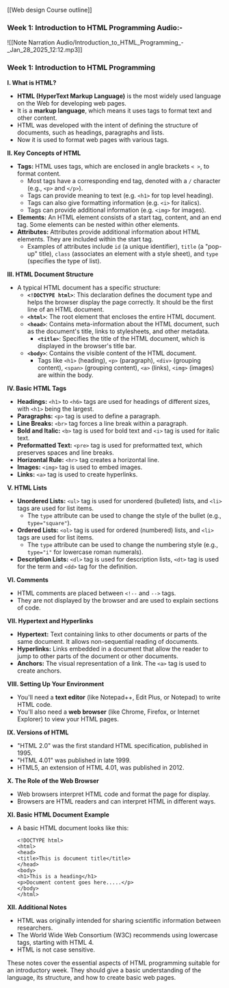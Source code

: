 [[Web design Course outline]]
### Week 1: Introduction to HTML Programming Audio:- 
![[Note Narration Audio/Introduction_to_HTML_Programming_-_Jan_28_2025_12:12.mp3]]

### Week 1: Introduction to HTML Programming

**I. What is HTML?**

- **HTML (HyperText Markup Language)** is the most widely used language on the Web for developing web pages.
- It is a **markup language**, which means it uses tags to format text and other content.
- HTML was developed with the intent of defining the structure of documents, such as headings, paragraphs and lists.
- Now it is used to format web pages with various tags.

**II. Key Concepts of HTML**

- **Tags:** HTML uses tags, which are enclosed in angle brackets `< >`, to format content.
    - Most tags have a corresponding end tag, denoted with a `/` character (e.g., `<p>` and `</p>`).
    - Tags can provide meaning to text (e.g. `<h1>` for top level heading).
    - Tags can also give formatting information (e.g. `<i>` for italics).
    - Tags can provide additional information (e.g. `<img>` for images).
- **Elements:** An HTML element consists of a start tag, content, and an end tag. Some elements can be nested within other elements.
- **Attributes:** Attributes provide additional information about HTML elements. They are included within the start tag.
    - Examples of attributes include `id` (a unique identifier), `title` (a "pop-up" title), `class` (associates an element with a style sheet), and `type` (specifies the type of list).

**III. HTML Document Structure**

- A typical HTML document has a specific structure:
    - **`<!DOCTYPE html>`**: This declaration defines the document type and helps the browser display the page correctly. It should be the first line of an HTML document.
    - **`<html>`**: The root element that encloses the entire HTML document.
    - **`<head>`**: Contains meta-information about the HTML document, such as the document's title, links to stylesheets, and other metadata.
        - **`<title>`**: Specifies the title of the HTML document, which is displayed in the browser's title bar.
    - **`<body>`**: Contains the visible content of the HTML document.
        - Tags like `<h1>` (heading), `<p>` (paragraph), `<div>` (grouping content), `<span>` (grouping content), `<a>` (links), `<img>` (images) are within the body.

**IV. Basic HTML Tags**

- **Headings:** `<h1>` to `<h6>` tags are used for headings of different sizes, with `<h1>` being the largest.
- **Paragraphs:** `<p>` tag is used to define a paragraph.
- **Line Breaks:** `<br>` tag forces a line break within a paragraph.
- **Bold and Italic:** `<b>` tag is used for bold text and `<i>` tag is used for italic text.
- **Preformatted Text:** `<pre>` tag is used for preformatted text, which preserves spaces and line breaks.
- **Horizontal Rule:** `<hr>` tag creates a horizontal line.
- **Images:** `<img>` tag is used to embed images.
- **Links:** `<a>` tag is used to create hyperlinks.

**V. HTML Lists**

- **Unordered Lists:** `<ul>` tag is used for unordered (bulleted) lists, and `<li>` tags are used for list items.
    - The `type` attribute can be used to change the style of the bullet (e.g., `type="square"`).
- **Ordered Lists:** `<ol>` tag is used for ordered (numbered) lists, and `<li>` tags are used for list items.
    - The `type` attribute can be used to change the numbering style (e.g., `type="i"` for lowercase roman numerals).
- **Description Lists:** `<dl>` tag is used for description lists, `<dt>` tag is used for the term and `<dd>` tag for the definition.

**VI. Comments**

- HTML comments are placed between `<!--` and `-->` tags.
- They are not displayed by the browser and are used to explain sections of code.

**VII. Hypertext and Hyperlinks**

- **Hypertext:** Text containing links to other documents or parts of the same document. It allows non-sequential reading of documents.
- **Hyperlinks:** Links embedded in a document that allow the reader to jump to other parts of the document or other documents.
- **Anchors:** The visual representation of a link. The `<a>` tag is used to create anchors.

**VIII. Setting Up Your Environment**

- You'll need a **text editor** (like Notepad++, Edit Plus, or Notepad) to write HTML code.
- You'll also need a **web browser** (like Chrome, Firefox, or Internet Explorer) to view your HTML pages.

**IX. Versions of HTML**

- "HTML 2.0" was the first standard HTML specification, published in 1995.
- "HTML 4.01" was published in late 1999.
- HTML5, an extension of HTML 4.01, was published in 2012.

**X. The Role of the Web Browser**

- Web browsers interpret HTML code and format the page for display.
- Browsers are HTML readers and can interpret HTML in different ways.

**XI. Basic HTML Document Example**

- A basic HTML document looks like this:
    
    ```
    <!DOCTYPE html>
    <html>
    <head>
    <title>This is document title</title>
    </head>
    <body>
    <h1>This is a heading</h1>
    <p>Document content goes here.....</p>
    </body>
    </html>
    ```
    

**XII. Additional Notes**

- HTML was originally intended for sharing scientific information between researchers.
- The World Wide Web Consortium (W3C) recommends using lowercase tags, starting with HTML 4.
- HTML is not case sensitive.

These notes cover the essential aspects of HTML programming suitable for an introductory week. They should give a basic understanding of the language, its structure, and how to create basic web pages.





